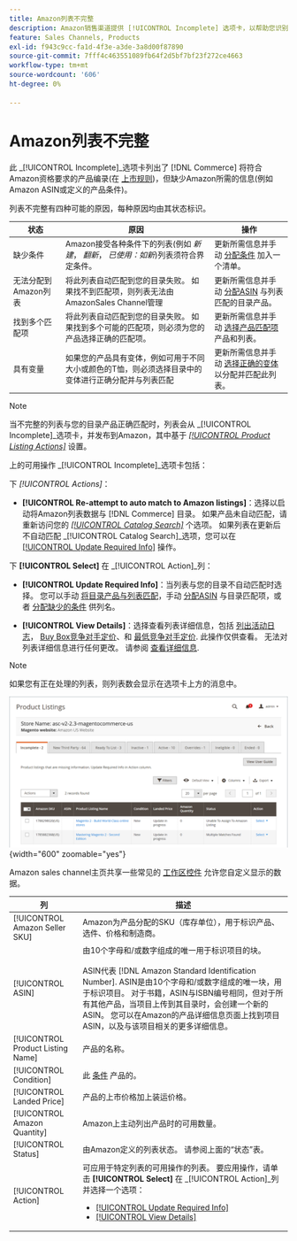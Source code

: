 ```yaml
---
title: Amazon列表不完整
description: Amazon销售渠道提供 [!UICONTROL Incomplete] 选项卡，以帮助您识别并满足不完整的Amazon列表的资格要求。
feature: Sales Channels, Products
exl-id: f943c9cc-fa1d-4f3e-a3de-3a8d00f87890
source-git-commit: 7fff4c463551089fb64f2d5bf7bf23f272ce4663
workflow-type: tm+mt
source-wordcount: '606'
ht-degree: 0%

---
```


# Amazon列表不完整

此 _[!UICONTROL Incomplete]_选项卡列出了 [!DNL Commerce] 将符合Amazon资格要求的产品编录(在 [上市规则](./listing-rules.md))，但缺少Amazon所需的信息(例如Amazon ASIN或定义的产品条件)。

列表不完整有四种可能的原因，每种原因均由其状态标识。

| 状态 | 原因 | 操作 |
|------------------------------------|-------------------------------------------------------------------------------------------------------------------------------------------------------------------------------------------------|----------------------------------------------------------------------------------------------------------------------------------------------------------------------------------------------------------------|
| 缺少条件 | Amazon接受各种条件下的列表(例如 _新建_， _翻新_， _已使用：如新_)列表须符合界定条件。 | 更新所需信息并手动 [分配条件](./amazon-manually-update-incomplete-listing.md#update-required-info-missing-condition) 加入一个清单。 |
| 无法分配到Amazon列表 | 将此列表自动匹配到您的目录失败。 如果找不到匹配项，则列表无法由AmazonSales Channel管理 | 更新所需信息并手动 [分配ASIN](./amazon-manually-update-incomplete-listing.md#update-required-info-unable-to-assign-to-amazon-listing) 与列表匹配的目录产品。 |
| 找到多个匹配项 | 将此列表自动匹配到您的目录失败。 如果找到多个可能的匹配项，则必须为您的产品选择正确的匹配项。 | 更新所需信息并手动 [选择产品匹配项](./amazon-manually-update-incomplete-listing.md#update-required-info-multiple-matches-found) 产品和列表。 |
| 具有变量 | 如果您的产品具有变体，例如可用于不同大小或颜色的T恤，则必须选择目录中的变体进行正确分配并与列表匹配 | 更新所需信息并手动 [选择正确的变体](./amazon-manually-update-incomplete-listing.md#update-required-info-has-variants) 以分配并匹配此列表。 |

>[!NOTE]
>当不完整的列表与您的目录产品正确匹配时，列表会从 _[!UICONTROL Incomplete]_选项卡，并发布到Amazon，其中基于 [_[!UICONTROL Product Listing Actions]_](./product-listing-actions.md) 设置。

上的可用操作 _[!UICONTROL Incomplete]_选项卡包括：

下 _[!UICONTROL Actions]_：

- **[!UICONTROL Re-attempt to auto match to Amazon listings]**：选择以启动将Amazon列表数据与 [!DNL Commerce] 目录。 如果产品未自动匹配，请重新访问您的 [_[!UICONTROL Catalog Search]_](./catalog-search.md) 个选项。 如果列表在更新后不自动匹配 _[!UICONTROL Catalog Search]_选项，您可以在 [[!UICONTROL Update Required Info]](./amazon-manually-update-incomplete-listing.md#update-required-info-multiple-matches-found) 操作。

下 **[!UICONTROL Select]** 在 _[!UICONTROL Action]_列：

- **[!UICONTROL Update Required Info]**：当列表与您的目录不自动匹配时选择。 您可以手动 [将目录产品与列表匹配](./amazon-manually-update-incomplete-listing.md#update-required-info-multiple-matches-found)，手动 [分配ASIN](./amazon-manually-update-incomplete-listing.md#update-required-info-unable-to-assign-to-amazon-listing) 与目录匹配项，或者 [分配缺少的条件](./amazon-manually-update-incomplete-listing.md#update-required-info-missing-condition) 供列名。

- **[!UICONTROL View Details]**：选择查看列表详细信息，包括 [列出活动日志](./product-listing-details.md#listing-activity-log)， [Buy Box竞争对手定价](./product-listing-details.md#buy-box-competitor-pricing)、和 [最低竞争对手定价](./product-listing-details.md#lowest-competitor-pricing). 此操作仅供查看。 无法对列表详细信息进行任何更改。 请参阅 [查看详细信息](./product-listing-details.md).

>[!NOTE]
>
>如果您有正在处理的列表，则列表数会显示在选项卡上方的消息中。

![Amazon列表不完整](assets/amazon-incomplete-listings.png){width="600" zoomable="yes"}

Amazon sales channel主页共享一些常见的 [工作区控件](./workspace-controls.md) 允许您自定义显示的数据。

| 列 | 描述 |
|-----------------------------------|------------------------------------------------------------------------------------------------------------------------------------------------------------------------------------------------------------------------------------------------------------------------------------------------------------------------------------------------------------------------------------------------------------------------------------------------------------------------------------------|
| [!UICONTROL Amazon Seller SKU] | Amazon为产品分配的SKU（库存单位），用于标识产品、选件、价格和制造商。 |
| [!UICONTROL ASIN] | 由10个字母和/或数字组成的唯一用于标识项目的块。<br><br>ASIN代表 [!DNL Amazon Standard Identification Number]. ASIN是由10个字母和/或数字组成的唯一块，用于标识项目。 对于书籍，ASIN与ISBN编号相同，但对于所有其他产品，当项目上传到其目录时，会创建一个新的ASIN。 您可以在Amazon的产品详细信息页面上找到项目ASIN，以及与该项目相关的更多详细信息。 |
| [!UICONTROL Product Listing Name] | 产品的名称。 |
| [!UICONTROL Condition] | 此 [条件](./product-listing-condition.md) 产品的。 |
| [!UICONTROL Landed Price] | 产品的上市价格加上装运价格。 |
| [!UICONTROL Amazon Quantity] | Amazon上主动列出产品时的可用数量。 |
| [!UICONTROL Status] | 由Amazon定义的列表状态。 请参阅上面的“状态”表。 |
| [!UICONTROL Action] | 可应用于特定列表的可用操作的列表。 要应用操作，请单击 **[!UICONTROL Select]** 在 _[!UICONTROL Action]_列并选择一个选项：<ul><li>[[!UICONTROL Update Required Info]](./amazon-manually-update-incomplete-listing.md)</li><li>[[!UICONTROL View Details]](./product-listing-details.md)</li></ul> |
